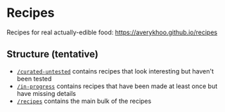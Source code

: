# Recipes

Recipes for real actually-edible food: https://averykhoo.github.io/recipes

## Structure (tentative)

* [`/curated-untested`](/curated-untested) contains recipes that look interesting but haven't been tested
* [`/in-progress`](/in-progress) contains recipes that have been made at least once but have missing details
* [`/recipes`](/recipes) contains the main bulk of the recipes

